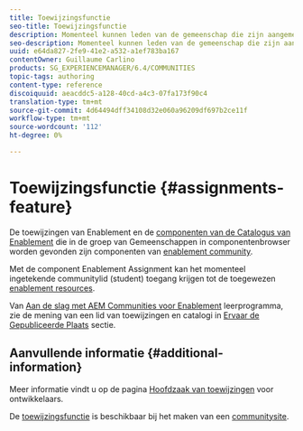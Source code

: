 ```yaml
---
title: Toewijzingsfunctie
seo-title: Toewijzingsfunctie
description: Momenteel kunnen leden van de gemeenschap die zijn aangemeld toegang krijgen tot toegewezen bronnen voor activering
seo-description: Momenteel kunnen leden van de gemeenschap die zijn aangemeld toegang krijgen tot toegewezen bronnen voor activering
uuid: e64da827-2fe9-41e2-a532-a1ef783ba167
contentOwner: Guillaume Carlino
products: SG_EXPERIENCEMANAGER/6.4/COMMUNITIES
topic-tags: authoring
content-type: reference
discoiquuid: aeacddc5-a128-40cd-a4c3-07fa173f90c4
translation-type: tm+mt
source-git-commit: 4d64494dff34108d32e060a96209df697b2ce11f
workflow-type: tm+mt
source-wordcount: '112'
ht-degree: 0%

---
```



# Toewijzingsfunctie {#assignments-feature}

De toewijzingen van Enablement en de [componenten van de Catalogus van Enablement](catalog.md) die in de groep van Gemeenschappen in componentenbrowser worden gevonden zijn componenten van [enablement community](overview.md#enablement-community).

Met de component Enablement Assignment kan het momenteel ingetekende communitylid (student) toegang krijgen tot de toegewezen [enablement resources](resources.md).

Van [Aan de slag met AEM Communities voor Enablement](getting-started-enablement.md) leerprogramma, zie de mening van een lid van toewijzingen en catalogi in [Ervaar de Gepubliceerde Plaats](enablement-published-site.md) sectie.

## Aanvullende informatie {#additional-information}

Meer informatie vindt u op de pagina [Hoofdzaak van toewijzingen](essentials-assignments.md) voor ontwikkelaars.

De [toewijzingsfunctie](functions.md#assignments-function) is beschikbaar bij het maken van een [communitysite](sites-console.md).
